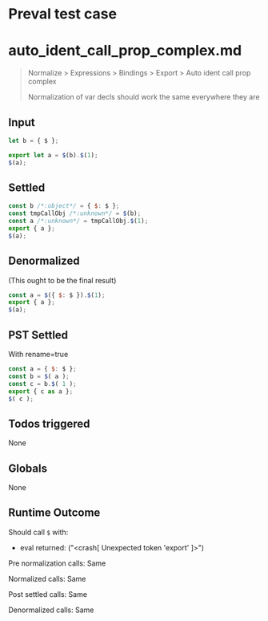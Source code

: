 # Preval test case

# auto_ident_call_prop_complex.md

> Normalize > Expressions > Bindings > Export > Auto ident call prop complex
>
> Normalization of var decls should work the same everywhere they are

## Input

`````js filename=intro
let b = { $ };

export let a = $(b).$(1);
$(a);
`````


## Settled


`````js filename=intro
const b /*:object*/ = { $: $ };
const tmpCallObj /*:unknown*/ = $(b);
const a /*:unknown*/ = tmpCallObj.$(1);
export { a };
$(a);
`````


## Denormalized
(This ought to be the final result)

`````js filename=intro
const a = $({ $: $ }).$(1);
export { a };
$(a);
`````


## PST Settled
With rename=true

`````js filename=intro
const a = { $: $ };
const b = $( a );
const c = b.$( 1 );
export { c as a };
$( c );
`````


## Todos triggered


None


## Globals


None


## Runtime Outcome


Should call `$` with:
 - eval returned: ("<crash[ Unexpected token 'export' ]>")

Pre normalization calls: Same

Normalized calls: Same

Post settled calls: Same

Denormalized calls: Same

